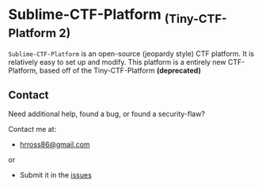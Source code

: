 # Sublime-CTF-Platform <sub>(Tiny-CTF-Platform 2)</sub>

`Sublime-CTF-Platform` is an open-source (jeopardy style) CTF platform. It is relatively easy to set up and modify.  This platform is a entirely new CTF-Platform, based off of the Tiny-CTF-Platform <b>(deprecated)</b>

Contact
-------
Need additional help, found a bug, or found a security-flaw?

Contact me at:
* hrross86@gmail.com

or
* Submit it in the [issues](https://github.com/huner2/Sublime-CTF-Platform/issues) 
